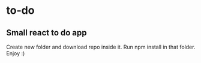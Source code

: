 # to-do
Small react to do app
----
Create new folder and download repo inside it.
Run npm install in that folder.
Enjoy :)
